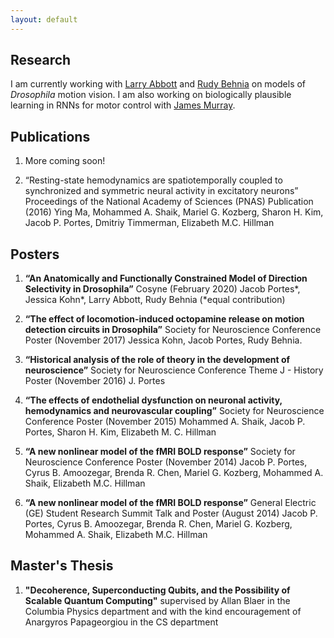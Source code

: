 ```yaml
---
layout: default
---
```


## Research

I am currently working with [Larry Abbott](https://zuckermaninstitute.columbia.edu/larry-f-abbott-phd) and [Rudy Behnia](http://behnialab.neuroscience.columbia.edu/) on models of *Drosophila* motion vision. I am also working on biologically plausible learning in RNNs for motor control with [James Murray](https://murraylab.uoregon.edu/).


## Publications

1. More coming soon!

2. “Resting-state hemodynamics are spatiotemporally coupled to synchronized and symmetric neural activity in excitatory neurons” Proceedings of the National Academy of Sciences (PNAS) Publication (2016) Ying Ma, Mohammed A. Shaik, Mariel G. Kozberg, Sharon H. Kim, Jacob P. Portes, Dmitriy Timmerman, Elizabeth M.C. Hillman


## Posters

1.	**“An Anatomically and Functionally Constrained Model of Direction Selectivity in Drosophila”** Cosyne (February 2020) Jacob Portes\*, Jessica Kohn\*, Larry Abbott, Rudy Behnia (*equal contribution)

2.	**“The effect of locomotion-induced octopamine release on motion detection circuits in Drosophila”** Society for Neuroscience Conference Poster (November 2017) Jessica Kohn, Jacob Portes, Rudy Behnia.

3.	**“Historical analysis of the role of theory in the development of neuroscience”** Society for Neuroscience Conference Theme J - History Poster (November 2016) J. Portes

4.	**“The effects of endothelial dysfunction on neuronal activity, hemodynamics and neurovascular coupling”** Society for Neuroscience Conference Poster (November 2015) Mohammed A. Shaik, Jacob P. Portes, Sharon H. Kim, Elizabeth M. C. Hillman

5.	**“A new nonlinear model of the fMRI BOLD response”** Society for Neuroscience Conference Poster (November 2014) Jacob P. Portes, Cyrus B. Amoozegar, Brenda R. Chen, Mariel G. Kozberg, Mohammed A. Shaik, Elizabeth M.C. Hillman

6.	**“A new nonlinear model of the fMRI BOLD response”** General Electric (GE) Student Research Summit Talk and Poster (August 2014) Jacob P. Portes, Cyrus B. Amoozegar, Brenda R. Chen, Mariel G. Kozberg, Mohammed A. Shaik, Elizabeth M.C. Hillman

## Master's Thesis

1. **"Decoherence, Superconducting Qubits, and the Possibility of Scalable Quantum Computing"** supervised by Allan Blaer in the Columbia Physics department and with the kind encouragement of Anargyros Papageorgiou in the CS department
